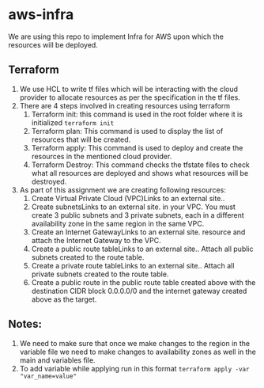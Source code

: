 # aws-infra
We are using this repo to implement Infra for AWS upon which the resources will be deployed.

## Terraform 
1. We use HCL to write tf files which will be interacting with the cloud provider to allocate resources as per the specification in the tf files.
2. There are 4 steps involved in creating resources using terraform
   1. Terraform init: this command is used in the root folder where it is initialized `terraform init`
   2. Terraform plan: This command is used to display the list of resources that will be created.
   3. Terraform apply: This command is used to deploy and create the resources in the mentioned cloud provider.
   4. Terraform Destroy: This command checks the tfstate files to check what all resources are deployed and shows what resources will be destroyed.
3. As part of this assignment we are creating following resources:
   1. Create Virtual Private Cloud (VPC)Links to an external site..
   2. Create subnetsLinks to an external site. in your VPC. You must create 3 public subnets and 3 private subnets, each in a different availability zone in the same region in the same VPC.
   3. Create an Internet GatewayLinks to an external site. resource and attach the Internet Gateway to the VPC.
   4. Create a public route tableLinks to an external site.. Attach all public subnets created to the route table.
   5. Create a private route tableLinks to an external site.. Attach all private subnets created to the route table.
   6. Create a public route in the public route table created above with the destination CIDR block 0.0.0.0/0 and the internet gateway created above as the target.

## Notes:
1. We need to make sure that once we make changes to the region in the variable file we need to make changes to availability zones as well in the main and variables file.
2. To add variable while applying run in this format `terraform apply -var "var_name=value"`